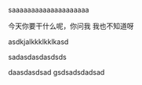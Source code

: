 

saaaaaaaaaaaaaaaaaaaa



今天你要干什么呢，你问我 我也不知道呀

asdkjalkkklkklkasd



sadasdasdasdsds


daasdasdsad
gsdsadsdadsad

